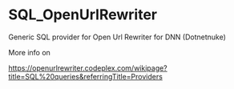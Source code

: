 SQL_OpenUrlRewriter
===================

Generic SQL provider for Open Url Rewriter for DNN (Dotnetnuke)

More info on 

https://openurlrewriter.codeplex.com/wikipage?title=SQL%20queries&referringTitle=Providers
